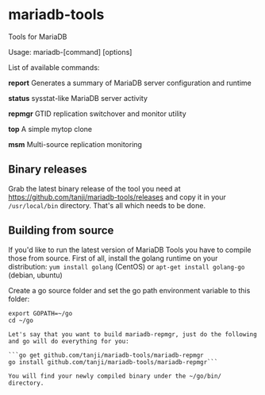 mariadb-tools
=============

Tools for MariaDB

Usage: mariadb-[command] [options]

List of available commands:

**report**	Generates a summary of MariaDB server configuration and runtime

**status**	sysstat-like MariaDB server activity

**repmgr** 	GTID replication switchover and monitor utility

**top**	A simple mytop clone

**msm** Multi-source replication monitoring

## Binary releases

Grab the latest binary release of the tool you need at https://github.com/tanji/mariadb-tools/releases and copy it in your `/usr/local/bin` directory. That's all which needs to be done.

## Building from source

If you'd like to run the latest version of MariaDB Tools you have to compile those from source.
First of all, install the golang runtime on your distribution: `yum install golang` (CentOS) or `apt-get install golang-go` (debian, ubuntu)

Create a go source folder and set the go path environment variable to this folder:

```mkdir ~/go
export GOPATH=~/go
cd ~/go

Let's say that you want to build mariadb-repmgr, just do the following and go will do everything for you:

```go get github.com/tanji/mariadb-tools/mariadb-repmgr
go install github.com/tanji/mariadb-tools/mariadb-repmgr```

You will find your newly compiled binary under the ~/go/bin/ directory.
